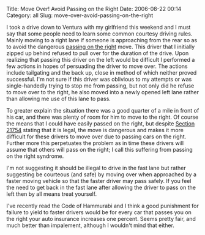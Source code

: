 Title: Move Over! Avoid Passing on the Right
Date: 2006-08-22 00:14
Category: all
Slug: move-over-avoid-passing-on-the-right

I took a drive down to Ventura with my girlfriend this weekend and I must say
that some people need to learn some common courtesy driving rules. Mainly
moving to a right lane if someone is approaching from the rear so as to avoid
the dangerous [passing on the right][] move. This driver that I initially
zipped up behind refused to pull over for the duration of the drive. Upon
realizing that passing this driver on the left would be difficult I performed a
few actions in hopes of persuading the driver to move over. The actions include
tailgating and the back up, close in method of which neither proved successful.
I'm not sure if this driver was oblivious to my attempts or was single-handedly
trying to stop me from passing, but not only did he refuse to move over to the
right, he also moved into a newly opened left lane rather than allowing me use
of this lane to pass.

To greater explain the situation there was a good quarter of a mile in front of
his car, and there was plenty of room for him to move to the right. Of course
the means that I could have easily passed on the right, but despite [Section
21754][] stating that it is legal, the move is dangerous and makes it more
difficult for these drivers to move over due to passing cars on the right.
Further more this perpetuates the problem as in time these drivers will assume
that others will pass on the right; I call this suffering from passing on the
right syndrome.

I'm not suggesting it should be illegal to drive in the fast lane but rather
suggesting be courteous (and safe) by moving over when approached by a faster
moving vehicle so that the faster driver may pass safely. If you feel the need
to get back in the fast lane after allowing the driver to pass on the left then
by all means treat yourself.

I've recently read the Code of Hammurabi and I think a good punishment for
failure to yield to faster drivers would be for every car that passes you on
the right your auto insurance increases one percent. Seems pretty fair, and
much better than impalement, although I wouldn't mind that either.

  [passing on the right]: http://www.ibiblio.org/rdu/resp/025-passing-on-right.html
  [Section 21754]: http://www.dmv.ca.gov/pubs/vctop/d11/vc21754.htm
